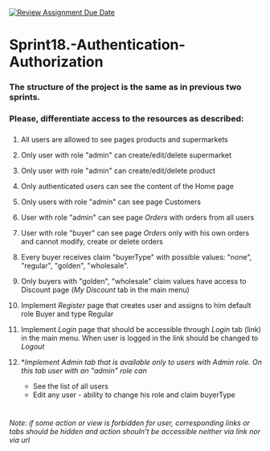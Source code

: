 [![Review Assignment Due Date](https://classroom.github.com/assets/deadline-readme-button-24ddc0f5d75046c5622901739e7c5dd533143b0c8e959d652212380cedb1ea36.svg)](https://classroom.github.com/a/Q5ZFIAJN)
# Sprint18.-Authentication-Authorization
### The structure of the project is the same as in previous two sprints.
### Please, differentiate access to the resources as described:
###  

1. All users are allowed to see pages products and supermarkets
2. Only user with role "admin" can create/edit/delete supermarket
3. Only user with role "admin" can create/edit/delete product
4. Only authenticated users can see the content of the Home page
5. Only users with role "admin" can see page Customers
6. User with role "admin" can see page *Orders* with orders from all users
7. User with role "buyer" can see page *Orders* only with his own orders and cannot modify, create or delete orders
8. Every buyer receives claim "buyerType" with possible values: "none", "regular", "golden", "wholesale".
9. Only buyers with "golden", "wholesale" claim values have access to Discount page (*My Discount* tab in the main menu)

10. Implement *Register* page that creates user and assigns to him default role Buyer and type Regular
11. Implement *Login* page that should be accessible through *Login* tab (link) in the main menu. When user is logged in the link should be changed to *Logout*
12. **Implement Admin tab that is available only to users with Admin role.  On this tab user with an "admin" role can*
	* See the list of all users
	* Edit any user - ability to change his role and claim buyerType
# 	
*Note: if some action or view is forbidden for user, corresponding links or tabs should be hidden and action shouln't be accessible neither via link nor via url*
